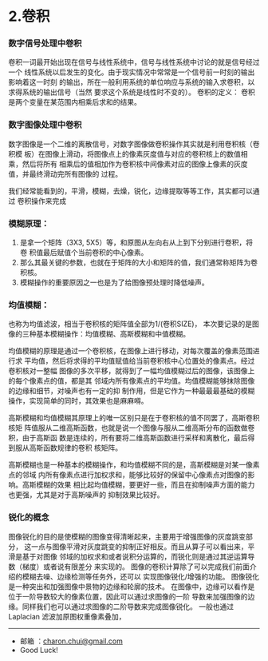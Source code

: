 2.卷积
===


### 数字信号处理中卷积

卷积一词最开始出现在信号与线性系统中，信号与线性系统中讨论的就是信号经过一个
线性系统以后发生的变化。由于现实情况中常常是一个信号前一时刻的输出影响着这一时刻
的输出，所在一般利用系统的单位响应与系统的输入求卷积，以求得系统的输出信号（当然
要求这个系统是线性时不变的）。
卷积的定义：
卷积是两个变量在某范围内相乘后求和的结果。

### 数字图像处理中卷积

数字图像是一个二维的离散信号，对数字图像做卷积操作其实就是利用卷积核（卷积模
板）在图像上滑动，将图像点上的像素灰度值与对应的卷积核上的数值相乘，然后将所有
相乘后的值相加作为卷积核中间像素对应的图像上像素的灰度值，并最终滑动完所有图像的
过程。


我们经常能看到的，平滑，模糊，去燥，锐化，边缘提取等等工作，其实都可以通过
卷积操作来完成

### 模糊原理：

1. 是拿一个矩阵（3X3, 5X5）等，和原图从左向右从上到下分别进行卷积，将卷
积值最后赋值个当前卷积的中心像素。
2. 那么其最关键的参数，也就在于矩阵的大小和矩阵的值，我们通常称矩阵为卷积核。
3. 模糊操作的重要原因之一也是为了给图像预处理时降低噪声。


### 均值模糊：
也称为均值滤波，相当于卷积核的矩阵值全部为1/(卷积SIZE)，
本次要记录的是图像的三种基本模糊操作：均值模糊、高斯模糊和中值模糊。

均值模糊的原理是通过一个卷积核，在图像上进行移动，对每次覆盖的像素范围进行求
平均值，然后将求得的平均值赋值给当前卷积核中心位置处的像素点。经过卷积核对一整幅
图像的多次平移，就得到了一幅均值模糊过后的图像，该图像上的每个像素点的值，都是其
邻域内所有像素点的平均值。均值模糊能够抹除图像的边缘和细节，对噪声也有一定的抑
制作用，但是它作为一种最最最基础的模糊操作，实现简单的同时，其效果也是麻麻嘚。

高斯模糊和均值模糊其原理上的唯一区别只是在于卷积核的值不同罢了，高斯卷积核矩
阵值服从二维高斯函数，也就是说一个图像与服从二维高斯分布的函数做卷积，由于高斯函
数是连续的，所有要将二维高斯函数进行采样和离散化，最后得到服从高斯函数规律的卷积
核矩阵。

高斯模糊也是一种基本的模糊操作，和均值模糊不同的是，高斯模糊是对某一像素点的邻域
内所有像素点进行加权求和，能够比较好的保留中心像素点对图像的影响。高斯模糊的效果
相比起均值模糊，要更好一些，而且在抑制噪声方面的能力也更强，尤其是对于高斯噪声的
抑制效果比较好。





### 锐化的概念
图像锐化的目的是使模糊的图像变得清晰起来，主要用于增强图像的灰度跳变部分，
这一点与图像平滑对灰度跳变的抑制正好相反。而且从算子可以看出来，平滑是基于对图像
邻域的加权求和或者说积分运算的，而锐化则是通过其逆运算导数（梯度）或者说有限差分
来实现的。
图像的卷积计算除了可以完成我们前面介绍的模糊去噪、边缘检测等任务外，还可以
实现图像锐化/增强的功能。
图像锐化是一种突出和加强图像中景物的边缘和轮廓的技术。
在图像中，边缘可以看作是位于一阶导数较大的像素位置，因此可以通过求图像的一阶
导数来加强图像的边缘。同样我们也可以通过求图像的二阶导数来完成图像锐化。
一般也通过Laplacian 滤波加原图权重像素叠加，















---

- 邮箱 ：charon.chui@gmail.com  
- Good Luck! 
